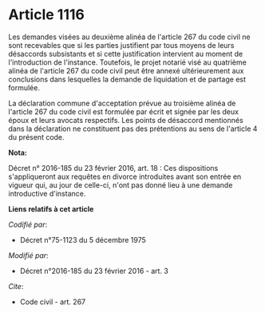 # Article 1116

Les demandes visées au 
deuxième alinéa de l'article 267 du code civil
ne sont recevables que si les parties justifient par tous moyens de leurs désaccords subsistants et si cette justification
intervient au moment de l'introduction de l'instance. Toutefois, le projet notarié visé au 
quatrième alinéa de l'article 267 du code civil
peut être annexé ultérieurement aux conclusions dans lesquelles la demande de liquidation et de partage est formulée. 

La déclaration commune d'acceptation prévue au 
troisième alinéa de l'article 267 du code civil
est formulée par écrit et signée par les deux époux et leurs avocats respectifs. Les points de désaccord mentionnés dans la
déclaration ne constituent pas des prétentions au sens de l'article 4 du présent code.

**Nota:**

Décret n° 2016-185 du 23 février 2016, art. 18 : Ces dispositions s'appliqueront aux requêtes en divorce introduites avant
son entrée en vigueur qui, au jour de celle-ci, n'ont pas donné lieu à une demande introductive d'instance.

**Liens relatifs à cet article**

_Codifié par_:

  - Décret n°75-1123 du 5 décembre 1975

_Modifié par_:

  - Décret n°2016-185 du 23 février 2016 - art. 3

_Cite_:

  - Code civil - art. 267
